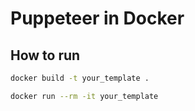 # Puppeteer in Docker

## How to run

```sh
docker build -t your_template .

docker run --rm -it your_template
```

